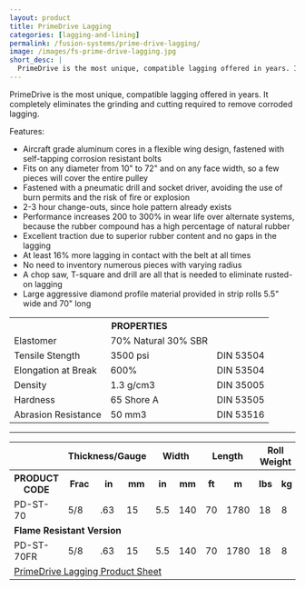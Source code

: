 ```yaml
---
layout: product
title: PrimeDrive Lagging
categories: [lagging-and-lining]
permalink: /fusion-systems/prime-drive-lagging/
image: /images/fs-prime-drive-lagging.jpg
short_desc: |
  PrimeDrive is the most unique, compatible lagging offered in years. It completely eliminates the grinding and cutting required to remove corroded lagging.
---
```


PrimeDrive is the most unique, compatible lagging offered in years. It completely eliminates the grinding and cutting required to remove corroded lagging.

Features:
- Aircraft grade aluminum cores in a flexible wing design, fastened with self-tapping corrosion resistant bolts
- Fits on any diameter from 10" to 72" and on any face width, so a few pieces will cover the entire pulley
- Fastened with a pneumatic drill and socket driver, avoiding the use of burn permits and the risk of fire or explosion
- 2-3 hour change-outs, since hole pattern already exists
- Performance increases 200 to 300% in wear life over alternate systems, because the rubber compound has a high percentage of natural rubber
- Excellent traction due to superior rubber content and no gaps in the lagging
- At least 16% more lagging in contact with the belt at all times
- No need to inventory numerous pieces with varying radius
- A chop saw, T-square and drill are all that is needed to eliminate rusted-on lagging
- Large aggressive diamond profile material provided in strip rolls 5.5" wide and 70" long

<table>
		<tbody><tr>
			<th colspan="3"><span class="caps"><span class="caps">PROPERTIES</span></span></th>
		</tr>
		<tr>
			<td>Elastomer</td>
			<td>70% Natural 30% <span class="caps"><span class="caps">SBR</span></span></td>
			<td>&nbsp;</td>
		</tr>
		<tr>
			<td>Tensile Stength</td>
			<td>3500 psi</td>
			<td><span class="caps"><span class="caps">DIN</span></span> 53504</td>
		</tr>
		<tr>
			<td>Elongation at Break</td>
			<td>600%</td>
			<td><span class="caps"><span class="caps">DIN</span></span> 53504</td>
		</tr>
		<tr>
			<td>Density</td>
			<td>1.3 g/cm3</td>
			<td><span class="caps"><span class="caps">DIN</span></span> 35005</td>
		</tr>
		<tr>
			<td>Hardness</td>
			<td>65 Shore A</td>
			<td><span class="caps"><span class="caps">DIN</span></span> 53505</td>
		</tr>
		<tr>
			<td>Abrasion Resistance</td>
			<td>50 mm3</td>
			<td><span class="caps"><span class="caps">DIN</span></span> 53516</td>
		</tr>
	</tbody></table>

  ------

  <table>
		<tbody><tr>
			<th>&nbsp;</th>
			<th colspan="3">Thickness/Gauge</th>
			<th colspan="2">Width</th>
			<th colspan="2">Length</th>
			<th colspan="2">Roll Weight</th>
		</tr>
		<tr>
			<th><span class="caps"><span class="caps">PRODUCT</span></span> <span class="caps"><span class="caps">CODE</span></span></th>
			<th>Frac</th>
			<th>in</th>
			<th>mm</th>
			<th>in</th>
			<th>mm</th>
			<th>ft</th>
			<th>m</th>
			<th>lbs</th>
			<th>kg</th>
		</tr>
		<tr>
			<td>PD-ST-70</td>
			<td>5/8</td>
			<td>.63</td>
			<td>15</td>
			<td>5.5</td>
			<td>140</td>
			<td>70</td>
			<td>1780</td>
			<td>18</td>
			<td>8</td>
		</tr>
		<tr>
			<td colspan="10"><strong>Flame Resistant Version</strong></td>
		</tr>
		<tr>
			<td>PD-ST-70FR</td>
			<td>5/8</td>
			<td>.63</td>
			<td>15</td>
			<td>5.5</td>
			<td>140</td>
			<td>70</td>
			<td>1780</td>
			<td>18</td>
			<td>8</td>
		</tr>
		<tr>
			<td colspan="10"><a href="http://www.almex.com/file_download/83/PrimeDriveLagging.pdf" class="pdf">PrimeDrive Lagging Product Sheet</a> </td>
		</tr>
	</tbody></table>
